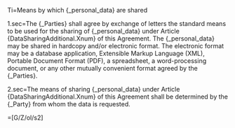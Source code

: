 Ti=Means by which {_personal_data} are shared

1.sec=The {_Parties} shall agree by exchange of letters the standard means to be used for the sharing of {_personal_data} under Article {DataSharingAdditional.Xnum} of this Agreement. The {_personal_data} may be shared in hardcopy and/or electronic format. The electronic format may be a database application, Extensible Markup Language (XML), Portable Document Format (PDF), a spreadsheet, a word-processing document, or any other mutually convenient format agreed by the {_Parties}.

2.sec=The means of sharing {_personal_data} under Article {DataSharingAdditional.Xnum} of this Agreement shall be determined by the {_Party} from whom the data is requested.

=[G/Z/ol/s2]
